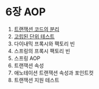 # 6장 AOP

1. [트랜잭션 코드의 분리](./01.md)
2. [고립된 단위 테스트](./02.md)
3. 다이내믹 프록시와 팩토리 빈
4. 스프링의 프록시 팩토리 빈
5. 스프링 AOP
6. 트랜잭션 속성
7. 애노테이션 트랜잭션 속성과 포인트컷
8. 트랜잭션 지원 테스트
